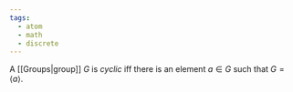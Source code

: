 ```yaml
---
tags:
  - atom
  - math
  - discrete
---
```

A [[Groups|group]] $G$ is *cyclic* iff there is an element $a \in G$ such that $G = \left< a \right>$.